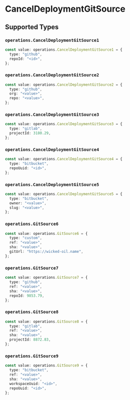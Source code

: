 # CancelDeploymentGitSource


## Supported Types

### `operations.CancelDeploymentGitSource1`

```typescript
const value: operations.CancelDeploymentGitSource1 = {
  type: "github",
  repoId: "<id>",
};
```

### `operations.CancelDeploymentGitSource2`

```typescript
const value: operations.CancelDeploymentGitSource2 = {
  type: "github",
  org: "<value>",
  repo: "<value>",
};
```

### `operations.CancelDeploymentGitSource3`

```typescript
const value: operations.CancelDeploymentGitSource3 = {
  type: "gitlab",
  projectId: 3180.29,
};
```

### `operations.CancelDeploymentGitSource4`

```typescript
const value: operations.CancelDeploymentGitSource4 = {
  type: "bitbucket",
  repoUuid: "<id>",
};
```

### `operations.CancelDeploymentGitSource5`

```typescript
const value: operations.CancelDeploymentGitSource5 = {
  type: "bitbucket",
  owner: "<value>",
  slug: "<value>",
};
```

### `operations.GitSource6`

```typescript
const value: operations.GitSource6 = {
  type: "custom",
  ref: "<value>",
  sha: "<value>",
  gitUrl: "https://wicked-oil.name",
};
```

### `operations.GitSource7`

```typescript
const value: operations.GitSource7 = {
  type: "github",
  ref: "<value>",
  sha: "<value>",
  repoId: 9853.79,
};
```

### `operations.GitSource8`

```typescript
const value: operations.GitSource8 = {
  type: "gitlab",
  ref: "<value>",
  sha: "<value>",
  projectId: 8872.83,
};
```

### `operations.GitSource9`

```typescript
const value: operations.GitSource9 = {
  type: "bitbucket",
  ref: "<value>",
  sha: "<value>",
  workspaceUuid: "<id>",
  repoUuid: "<id>",
};
```

